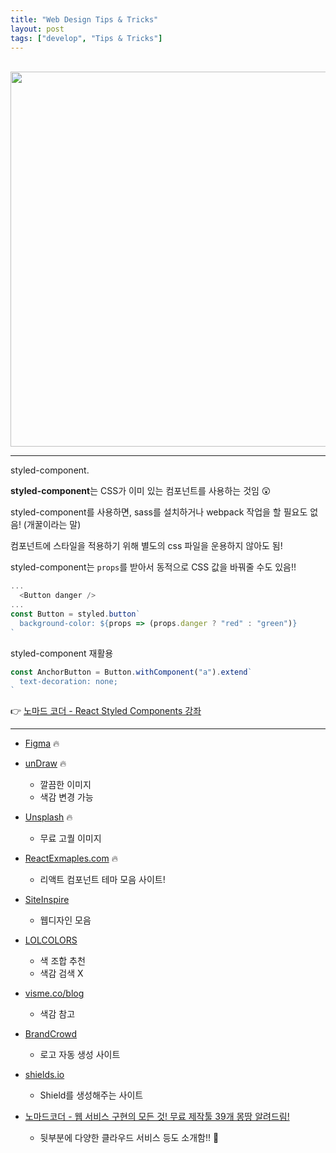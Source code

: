 ```yaml
---
title: "Web Design Tips & Tricks"
layout: post
tags: ["develop", "Tips & Tricks"]
---
```


<br/>

<div class="img-wrapper">
  <img src="{{ "/images/others/layout.png" | relative_url }}" width="600px">
</div>

<hr/>

<span class="statement-title">styled-component.</span><br>


**styled-component**는 CSS가 이미 있는 컴포넌트를 사용하는 것임 😲

styled-component를 사용하면, sass를 설치하거나 webpack 작업을 할 필요도 없음! (개꿀이라는 말)

컴포넌트에 스타일을 적용하기 위해 별도의 css 파일을 운용하지 않아도 됨!

styled-component는 `props`를 받아서 동적으로 CSS 값을 바꿔줄 수도 있음!!

``` js
...
  <Button danger />
...
const Button = styled.button`
  background-color: ${props => (props.danger ? "red" : "green")}
`
```

styled-component 재활용

``` js
const AnchorButton = Button.withComponent("a").extend`
  text-decoration: none;
`
```

👉 [노마드 코더 - React Styled Components 강좌](https://youtu.be/HqIFTMvtVgc)


<hr/>


- [Figma](https://www.figma.com) 🔥

- [unDraw](https://undraw.co/illustrations) 🔥
  - 깔끔한 이미지
  - 색감 변경 가능

- [Unsplash](https://unsplash.com/) 🔥
  - 무료 고퀄 이미지

- [ReactExmaples.com](https://reactjsexample.com/) 🔥
  - 리액트 컴포넌트 테마 모음 사이트!

- [SiteInspire](https://www.siteinspire.com/)
  - 웹디자인 모음

- [LOLCOLORS](https://www.webdesignrankings.com/resources/lolcolors/)
  - 색 조합 추천
  - 색감 검색 X

- [visme.co/blog](https://visme.co/blog/website-color-schemes/)
  - 색감 참고

- [BrandCrowd](https://www.brandcrowd.com/)
  - 로고 자동 생성 사이트


- [shields.io](https://shields.io/)
  - Shield를 생성해주는 사이트

- [노마드코더 - 웹 서비스 구현의 모든 것! 무료 제작툴 39개 몽땅 알려드림!](https://youtu.be/u3Ph_M2bySg)
  - 뒷부분에 다양한 클라우드 서비스 등도 소개함!! 🤩
